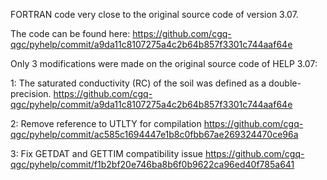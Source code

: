 FORTRAN code very close to the original source code of version 3.07.

The code can be found here:
https://github.com/cgq-qgc/pyhelp/commit/a9da11c8107275a4c2b64b857f3301c744aaf64e

Only 3 modifications were made on the original source code of HELP 3.07:

1: The saturated conductivity (RC) of the soil was defined as a double-precision.
https://github.com/cgq-qgc/pyhelp/commit/a9da11c8107275a4c2b64b857f3301c744aaf64e

2: Remove reference to UTLTY for compilation
https://github.com/cgq-qgc/pyhelp/commit/ac585c1694447e1b8c0fbb67ae269324470ce96a

3: Fix GETDAT and GETTIM compatibility issue 
https://github.com/cgq-qgc/pyhelp/commit/f1b2bf20e746ba8b6f0b9622ca96ed40f785a641